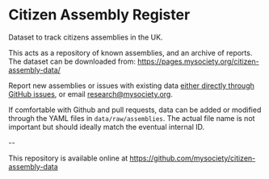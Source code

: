 
# Citizen Assembly Register

Dataset to track citizens assemblies in the UK.

This acts as a repository of known assemblies, and an archive of reports.  The dataset can be downloaded from: https://pages.mysociety.org/citizen-assembly-data/

Report new assemblies or issues with existing data [either directly through GitHub issues](https://github.com/mysociety/citizen-assembly-data/issues/new/choose), or email research@mysociety.org.

If comfortable with Github and pull requests, data can be added or modified through the YAML files in `data/raw/assemblies`. The actual file name is not important but should ideally match the eventual internal ID.

--

This repository is available online at https://github.com/mysociety/citizen-assembly-data
